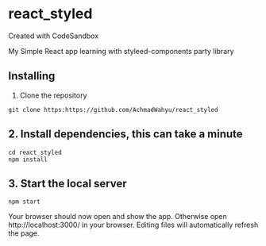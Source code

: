 # react_styled
Created with CodeSandbox

My Simple React app learning with styleed-components party library

## Installing
1. Clone the repository
```
git clone https:https://github.com/AchmadWahyu/react_styled
```

## 2. Install dependencies, this can take a minute
```
cd react_styled
npm install
```

## 3. Start the local server
```
npm start
```
Your browser should now open and show the app. Otherwise open http://localhost:3000/ in your browser. Editing files will automatically refresh the page.

